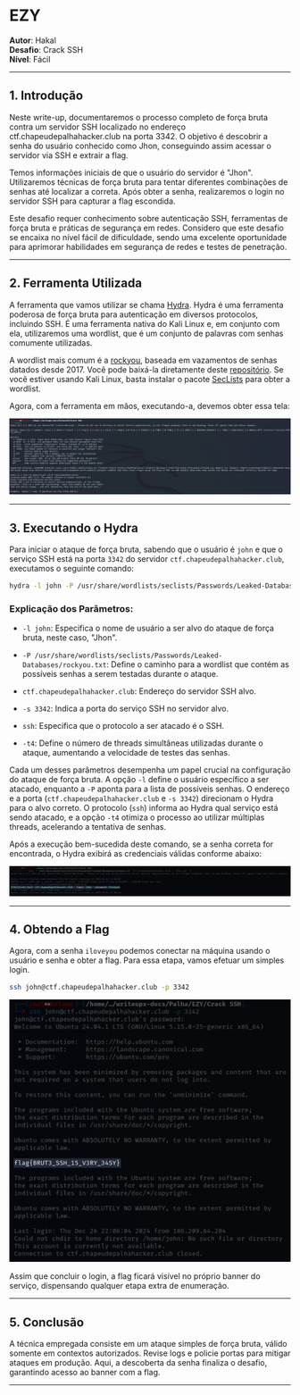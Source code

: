 # **EZY**

**Autor**: Hakal  
**Desafio**: Crack SSH  
**Nível**: Fácil  

---

## **1. Introdução**

Neste write-up, documentaremos o processo completo de força bruta contra um servidor SSH localizado no endereço ctf.chapeudepalhahacker.club na porta 3342. O objetivo é descobrir a senha do usuário conhecido como Jhon, conseguindo assim acessar o servidor via SSH e extrair a flag.

Temos informações iniciais de que o usuário do servidor é "Jhon". Utilizaremos técnicas de força bruta para tentar diferentes combinações de senhas até localizar a correta. Após obter a senha, realizaremos o login no servidor SSH para capturar a flag escondida.

Este desafio requer conhecimento sobre autenticação SSH, ferramentas de força bruta e práticas de segurança em redes. Considero que este desafio se encaixa no nível fácil de dificuldade, sendo uma excelente oportunidade para aprimorar habilidades em segurança de redes e testes de penetração.

---

## **2. Ferramenta Utilizada**

A ferramenta que vamos utilizar se chama [Hydra](https://www.kali.org/tools/hydra/). Hydra é uma ferramenta poderosa de força bruta para autenticação em diversos protocolos, incluindo SSH. É uma ferramenta nativa do Kali Linux e, em conjunto com ela, utilizaremos uma wordlist, que é um conjunto de palavras com senhas comumente utilizadas.

A wordlist mais comum é a [rockyou](https://github.com/danielmiessler/SecLists/blob/master/Passwords/Leaked-Databases/rockyou.txt.tar.gz), baseada em vazamentos de senhas datados desde 2017. Você pode baixá-la diretamente deste [repositório](https://github.com/danielmiessler/SecLists/blob/master/Passwords/Leaked-Databases/rockyou.txt.tar.gz). Se você estiver usando Kali Linux, basta instalar o pacote [SecLists](https://www.kali.org/tools/seclists/) para obter a wordlist.

Agora, com a ferramenta em mãos, executando-a, devemos obter essa tela:

![Hydra Help](1.png)

---

## **3. Executando o Hydra**

Para iniciar o ataque de força bruta, sabendo que o usuário é `john` e que o serviço SSH está na porta `3342` do servidor `ctf.chapeudepalhahacker.club`, executamos o seguinte comando:

```bash
hydra -l john -P /usr/share/wordlists/seclists/Passwords/Leaked-Databases/rockyou.txt ctf.chapeudepalhahacker.club -s 3342 ssh -t4
```

### **Explicação dos Parâmetros:**

- `-l john`: Especifica o nome de usuário a ser alvo do ataque de força bruta, neste caso, "Jhon".

- `-P /usr/share/wordlists/seclists/Passwords/Leaked-Databases/rockyou.txt`: Define o caminho para a wordlist que contém as possíveis senhas a serem testadas durante o ataque.

- `ctf.chapeudepalhahacker.club`: Endereço do servidor SSH alvo.

- `-s 3342`: Indica a porta do serviço SSH no servidor alvo.

- `ssh`: Especifica que o protocolo a ser atacado é o SSH.

- `-t4`: Define o número de threads simultâneas utilizadas durante o ataque, aumentando a velocidade de testes das senhas.

Cada um desses parâmetros desempenha um papel crucial na configuração do ataque de força bruta. A opção `-l` define o usuário específico a ser atacado, enquanto a `-P` aponta para a lista de possíveis senhas. O endereço e a porta (`ctf.chapeudepalhahacker.club` e `-s 3342`) direcionam o Hydra para o alvo correto. O protocolo (`ssh`) informa ao Hydra qual serviço está sendo atacado, e a opção `-t4` otimiza o processo ao utilizar múltiplas threads, acelerando a tentativa de senhas.

Após a execução bem-sucedida deste comando, se a senha correta for encontrada, o Hydra exibirá as credenciais válidas conforme abaixo:

![Resultado do Hydra](2.png)

---

## **4. Obtendo a Flag**

Agora, com a senha `iloveyou` podemos conectar na máquina usando o usuário e senha e obter a flag. Para essa etapa, vamos efetuar um simples login.

```bash
ssh john@ctf.chapeudepalhahacker.club -p 3342
```

![Flag](3.png)

Assim que concluir o login, a flag ficará visível no próprio banner do serviço, dispensando qualquer etapa extra de enumeração.

---

## **5. Conclusão**

A técnica empregada consiste em um ataque simples de força bruta, válido somente em contextos autorizados. Revise logs e policie portas para mitigar ataques em produção. Aqui, a descoberta da senha finaliza o desafio, garantindo acesso ao banner com a flag.

---


